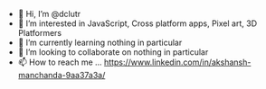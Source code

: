 - 👋 Hi, I’m @dclutr
- 👀 I’m interested in JavaScript, Cross platform apps, Pixel art, 3D Platformers
- 🌱 I’m currently learning nothing in particular
- 💞️ I’m looking to collaborate on nothing in particular
- 📫 How to reach me ...
    https://www.linkedin.com/in/akshansh-manchanda-9aa37a3a/
<!---
dclutr/dclutr is a ✨ special ✨ repository because its `README.md` (this file) appears on your GitHub profile.
You can click the Preview link to take a look at your changes.
--->
